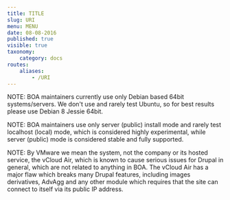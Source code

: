 ```yaml
---
title: TITLE
slug: URI
menu: MENU
date: 08-08-2016
published: true
visible: true
taxonomy:
    category: docs
routes:
    aliases:
        - /URI
---
```


NOTE: BOA maintainers currently use only Debian based 64bit systems/servers.
      We don't use and rarely test Ubuntu, so for best results please use
      Debian 8 Jessie 64bit.

NOTE: BOA maintainers use only server (public) install mode and rarely test
      localhost (local) mode, which is considered highly experimental,
      while server (public) mode is considered stable and fully supported.

NOTE: By VMware we mean the system, not the company or its hosted service,
      the vCloud Air, which is known to cause serious issues for Drupal
      in general, which are not related to anything in BOA. The vCloud Air
      has a major flaw which breaks many Drupal features, including
      images derivatives, AdvAgg and any other module which requires
      that the site can connect to itself via its public IP address.
